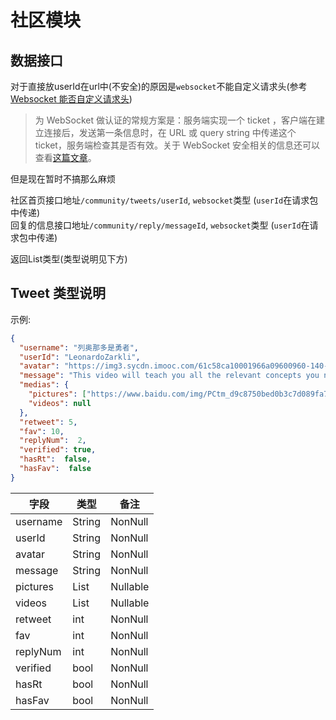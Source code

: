 # 社区模块

## 数据接口
对于直接放userId在url中(不安全)的原因是`websocket`不能自定义请求头(参考[Websocket 能否自定义请求头](https://hgl2.com/2021/websocket-request-header/))  

> 为 WebSocket 做认证的常规方案是：服务端实现一个 ticket ，客户端在建立连接后，发送第一条信息时，在 URL 或 query string 中传递这个 ticket，服务端检查其是否有效。关于 WebSocket 安全相关的信息还可以查看[这篇文章](https://devcenter.heroku.com/articles/websocket-security)。

但是现在暂时不搞那么麻烦  

社区首页接口地址`/community/tweets/userId`, `websocket`类型 (`userId`在请求包中传递)  
回复的信息接口地址`/community/reply/messageId`, `websocket`类型 (`userId`在请求包中传递)  

返回List<Tweet>类型(类型说明见下方)

## Tweet 类型说明

示例:

```json
{
  "username": "列奥那多是勇者",
  "userId": "LeonardoZarkli",
  "avatar": "https://img3.sycdn.imooc.com/61c58ca10001966a09600960-140-140.jpg",
  "message": "This video will teach you all the relevant concepts you need to build a solid app with the clean architectural guidelines. You'll learn to use dependency injection with Dagger-Hilt, SOLID principles, CSV parsing with OpenCSV, working with remote APIs using Retrofit, local caching with Room, custom drawing on a canvas using Compose and much more. <br> What Should We <bold>Do</bold>?",
  "medias": {
    "pictures": ["https://www.baidu.com/img/PCtm_d9c8750bed0b3c7d089fa7d55720d6cf.png"],
    "videos": null
  },
  "retweet": 5,
  "fav": 10,
  "replyNum":  2,
  "verified": true,
  "hasRt":  false,
  "hasFav":  false
}
```

| **字段**   | **类型**       | **备注**   |
|----------|--------------|----------|
| username | String       | NonNull  |
| userId   | String       | NonNull  |
| avatar   | String       | NonNull  |
| message  | String       | NonNull  |
| pictures | List<String> | Nullable |
| videos   | List<String> | Nullable |
| retweet  | int          | NonNull  |
| fav      | int          | NonNull  |
| replyNum      | int          | NonNull  |
| verified | bool         | NonNull  |
| hasRt      | bool          | NonNull  |
| hasFav      | bool          | NonNull  |

